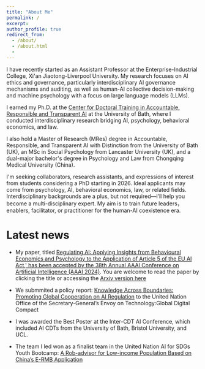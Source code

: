 ```yaml
---
title: "About Me"
permalink: /
excerpt: 
author_profile: true
redirect_from: 
  - /about/
  - /about.html
  - 
---
```

I have recently started as an Assistant Professor at the Enterprise-Industrial College, Xi'an Jiaotong-Liverpool University. My research focuses on AI ethics and governance, particularly interdisciplinary AI governance mechanisms and auditing, as well as human-AI collective decision-making and machine psychology with a focus on large language models (LLMs).

I earned my Ph.D. at the [Center for Doctoral Training in Accountable, Responsible and Transparent AI](https://cdt-art-ai.ac.uk) at the University of Bath, where I conducted interdisciplinary research bridging AI, psychology, behavioral economics, and law.

I also hold a Master of Research (MRes) degree in Accountable, Responsible, and Transparent AI with Distinction from the University of Bath (UK), an MSc in Social Psychology from Lancaster University (UK), and a dual-major bachelor's degree in Psychology and Law from Chongqing Medical University (China).

I'm seeking collaborators, research assistants, and expressions of interest from students considering a PhD starting in 2026. Ideal applicants may come from psychology, AI, behavioral economics, law, or related fields. Interdisciplinary backgrounds are a plus, but not required—I’ll help you become a multi-disciplinary expert. My aim is to train future leaders，enablers, facilitator, or practitioner for the human-AI coexistence era.

# Latest news  

* My paper, titled [Regulating AI: Applying Insights from Behavioural Economics and Psychology to the Application of Article 5 of the EU AI Act,' has been accepted by the 38th Annual AAAI Conference on Artificial Intelligence (AAAI 2024)](https://ojs.aaai.org/index.php/AAAI/article/view/29977). You are welcome to read the paper by clicking the title or accessing the [Arxiv version here](chrome-extension://efaidnbmnnnibpcajpcglclefindmkaj/https://researchportal.bath.ac.uk/files/320061846/Arxiv_Version.pdf) 
    
* We submmited a policy report: [Knowledge Across Boundaries: Promoting Global Cooperation on AI Regulation](https://www.un.org/techenvoy/sites/www.un.org.techenvoy/files/GDC-submission_ART-AI_University-of-Bath.pdf) to the United Nation Office of the Secretary-General’s Envoy on Technology:Global Digital Compact  

* I was awarded the Best Poster at the Inter-CDT AI Conference, which included AI CDTs from the University of Bath, Bristol University, and UCL.

* The team I led won as a finalist team in the United Nation AI for SDGs Youth Bootcamp: [A Rob-advisor for Low-income Population Based on China’s E-RMB Application](https://www.ai4sdgbootcamp.org/solutions)
